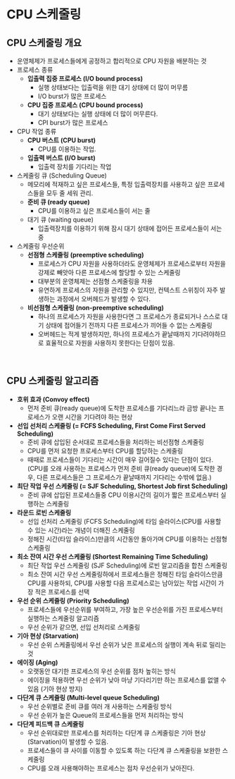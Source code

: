 # CPU 스케줄링

## CPU 스케줄링 개요

- 운영체제가 프로세스들에게 공정하고 합리적으로 CPU 자원을 배분하는 것
- 프로세스 종류
  - **입출력 집중 프로세스 (I/O bound process)**
    - 실행 상태보다는 입출력을 위한 대기 상태에 더 많이 머무름
    - I/O burst가 많은 프로세스
  - **CPU 집중 프로세스 (CPU bound process)**
    - 대기 상태보다는 실행 상태에 더 많이 머무른다.
    - CPI burst가 많은 프로세스
- CPU 작업 종류
  - **CPU 버스트 (CPU burst)**
    - CPU를 이용하는 작업.
  - **입출력 버스트 (I/O burst)**
    - 입출력 장치를 기다리는 작업
- 스케줄링 큐 (Scheduling Queue)
  - 메모리에 적재하고 싶은 프로세스들, 특정 입출력장치를 사용하고 싶은 프로세스들을 모두 줄 세워 관리.
  - **준비 큐 (ready queue)**
    - CPU를 이용하고 싶은 프로세스들이 서는 줄
  - 대기 큐 (waiting queue)
    - 입출력장치를 이용하기 위해 잠시 대기 상태에 접어든 프로세스들이 서는 중
- 스케줄링 우선순위
  - **선점형 스케줄링 (preemptive scheduling)**
    - 프로세스가 CPU 자원을 사용하더라도 운영체제가 프로세스로부터 자원을 강제로 빼앗아 다른 프로세스에 할당할 수 있는 스케줄링
    - 대부분의 운영체제는 선점형 스케줄링을 차용
    - 유연하게 프로세스의 자원을 관리할 수 있지만, 컨텍스트 스위칭이 자주 발생하는 과정에서 오버헤드가 발생할 수 있다.
  - **비선점형 스케줄링 (non-preemptive scheduling)**
    - 하나의 프로세스가 자원을 사용한다면 그 프로세스가 종료되거나 스스로 대기 상태에 접어들기 전까지 다른 프로세스가 끼어들 수 없는 스케줄링
    - 오버헤드는 적게 발생하지만, 하나의 프로세스가 끝날때까지 기다려야하므로 효율적으로 자원을 사용하지 못한다는 단점이 있음.

<br>

## CPU 스케줄링 알고리즘

- **호위 효과 (Convoy effect)**
  - 먼저 준비 큐(ready queue)에 도착한 프로세스를 기다리느라 금방 끝나는 프로세스가 오랜 시간을 기다려야 하는 현상
- **선입 선처리 스케줄링 (= FCFS Scheduling, First Come First Served Scheduling)**
  - 준비 큐에 삽입된 순서대로 프로세스들을 처리하는 비선점형 스케줄링
  - CPU를 먼저 요청한 프로세스부터 CPU를 할당하는 스케줄링
  - 때때로 프로세스들이 기다리는 시간이 매우 길어질수 있다는 단점이 있다. (CPU를 오래 사용하는 프로세스가 먼저 준비 큐(ready queue)에 도착한 경우, 다른 프로세스들은 그 프로세스가 끝날때까지 기다리는 수밖에 없음.)
- **최단 작업 우선 스케줄링 (= SJF Scheduling, Shortest Job first Scheduling)**
  - 준비 큐에 삽입된 프로세스들중 CPU 이용시간의 길이가 짧은 프로세스부터 실행하는 스케줄링
- **라운드 로빈 스케줄링**
  - 선입 선처리 스케줄링 (FCFS Scheduling)에 타임 슬라이스(CPU를 사용할 수 있는 시간)라는 개념이 더해진 스케줄링
  - 정해진 시간(타임 슬라이스)만큼의 시간동안 돌아가며 CPU를 이용하는 선점형 스케줄링
- **최소 잔여 시간 우선 스케줄링 (Shortest Remaining Time Scheduling)**
  - 최단 작업 우선 스케줄링 (SJF Scheduling)에 로빈 알고리즘을 합친 스케줄링
  - 최소 잔여 시간 우선 스케줄링하에서 프로세스들은 정해진 타임 슬라이스만큼 CPU를 사용하되, CPU를 사용할 다음 프로세스로는 남아있는 작업 시간이 가장 적은 프로세스를 선택
- **우선 순위 스케줄링 (Priority Scheduling)**
  - 프로세스들에 우선순위를 부여하고, 가장 높은 우선순위를 가진 프로세스부터 실행하는 스케줄링 알고리즘
  - 우선 순위가 같으면, 선입 선처리로 스케줄링
- **기아 현상 (Starvation)**
  - 우선 순위 스케줄링에서 우선 순위가 낮은 프로세스의 실행이 계속 뒤로 밀리는 것
- **에이징 (Aging)**
  - 오랫동안 대기한 프로세스의 우선 순위를 점차 높히는 방식
  - 에이징을 적용하면 우선 순위가 낮아 마냥 기다리기만 하는 프로세스를 없앨 수 있음 (기아 현상 방지)
- **다단계 큐 스케줄링 (Multi-level queue Scheduling)**
  -  우선 순위별로 준비 큐를 여러 개 사용하는 스케줄링 방식
  - 우선 순위가 높은 Queue의 프로세스들을 먼저 처리하는 방식 
- **다단계 피드백 큐 스케줄링**
  - 우선 순위대로만 프로세스를 처리하는 다단계 큐 스케줄링은 기아 현상(Starvation)이 발생할 수 있음.
  - 프로세스들이 큐 사이를 이동할 수 있도록 하는 다단계 큐 스케줄링을 보완한 스케줄링
  - CPU를 오래 사용해야하는 프로세스는 점차 우선순위가 낮아진다.

<br>